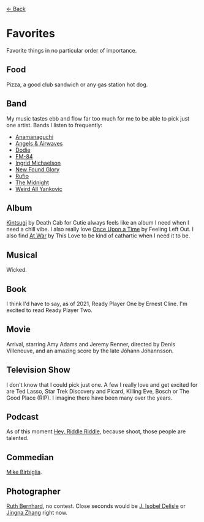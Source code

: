 [← Back](README.md)

# Favorites
Favorite things in no particular order of importance.

## Food
Pizza, a good club sandwich or any gas station hot dog.

## Band
My music tastes ebb and flow far too much for me to be able to pick just one artist. Bands I listen to frequently:
- [Anamanaguchi](https://open.spotify.com/artist/2UwJRAgSOi1zcLkvUNc8XL?si=zItamAYaSm-1U0CMJxbPjA)
- [Angels & Airwaves](https://open.spotify.com/artist/7xklw3WodFZiNNmQt3DIgp?si=fXNg6t54TfunTXfMEkmGzQ)
- [Dodie](https://open.spotify.com/artist/21TinSsF5ytwsfdyz5VSVS?si=wbmncJRdQm2cfgMTcd6BZA)
- [FM-84](https://open.spotify.com/artist/1xvEo98zythSrgN69GQevk?si=sDSEvOJvRnGXmkOxOvjPlg)
- [Ingrid Michaelson](https://open.spotify.com/artist/2vm8GdHyrJh2O2MfbQFYG0?si=5RWwl2nhQDuaPaRhqjGg_g)
- [New Found Glory](https://open.spotify.com/artist/4ghjRm4M2vChDfTUycx0Ce?si=xXvnh9ioSHCogibdkTYTsg)
- [Rufio](https://open.spotify.com/artist/0HjoyITAvSVktTCjXUa40Q?si=Q5-rdbYDTqKOOqEt8C0ZYA)
- [The Midnight](https://open.spotify.com/artist/2NFrAuh8RQdQoS7iYFbckw?si=6LVS639SQfWqdT10mrWG2g)
- [Weird All Yankovic](https://open.spotify.com/artist/1bDWGdIC2hardyt55nlQgG?si=Dzw8_-tMQb-G53SymwFCyA)

## Album
[Kintsugi](https://open.spotify.com/album/6BK3muExDOuk0VnyMn9NVw?si=x-fq2btXSO-DxK0xZWIMLg) by Death Cab for Cutie always feels like an album I need when I need a chill vibe. I also really love [Once Upon a Time](shttps://open.spotify.com/album/4OgfrjaQ0GKEbrxGHVoaEo?si=TyHYS_hfQjmqWwqMgKySeA) by Feeling Left Out. I also find [At War](https://open.spotify.com/album/0FIrp25I4U3bE6glOGq9qi?si=W3StxqYuRYu3oaLynDNKBw) by This Love to be kind of cathartic when I need it to be.

## Musical
Wicked.

## Book
I think I'd have to say, as of 2021, Ready Player One by Ernest Cline. I'm excited to read Ready Player Two.

## Movie
Arrival, starring Amy Adams and Jeremy Renner, directed by Denis Villeneuve, and an amazing score by the late Jóhann Jóhannsson.

## Television Show
I don't know that I could pick just one. A few I really love and get excited for are Ted Lasso, Star Trek Discovery and Picard, Killing Eve, Bosch or The Good Place (RIP). I imagine there have been many over the years.

## Podcast
As of this moment [Hey, Riddle Riddle](https://www.heyriddleriddle.com/), because shoot, those people are talented.

## Commedian
[Mike Birbiglia](https://open.spotify.com/artist/7LA4bHpsuQA1bNuxHpqeIT?si=n3OrnmO-T42LJBa5CLrslQ).

## Photographer
[Ruth Bernhard](https://en.wikipedia.org/wiki/Ruth_Bernhard), no contest. Close seconds would be [J. Isobel Delisle](https://www.instagram.com/jisobeldelisle/?hl=en) or [Jingna Zhang](https://www.zhangjingna.com/) right now.